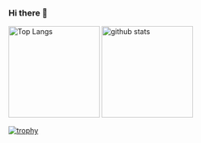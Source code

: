 ### Hi there 👋

<!--
**design000snowlof/design000snowlof** is a ✨ _special_ ✨ repository because its `README.md` (this file) appears on your GitHub profile.

Here are some ideas to get you started:

- 🔭 I’m currently working on ...
- 🌱 I’m currently learning ...
- 👯 I’m looking to collaborate on ...
- 🤔 I’m looking for help with ...
- 💬 Ask me about ...
- 📫 How to reach me: ...
- 😄 Pronouns: ...
- ⚡ Fun fact: ...
-->

<p align="left"> 
  <img alt="Top Langs" height="180px" src="https://github-readme-stats.vercel.app/api/top-langs/?username=design000snowlof&layout=compact&theme=onedark" />
  <img alt="github stats" height="180px" src="https://github-readme-stats.vercel.app/api?username=design000snowlof&theme=onedark&show_icons=true" />
</p>

[![trophy](https://github-profile-trophy.vercel.app/?username=design000snowlof)](https://github.com/ryo-ma/github-profile-trophy)

